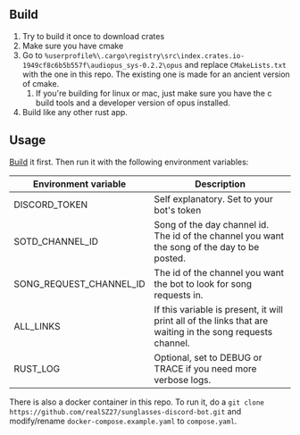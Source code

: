 ## Build
1. Try to build it once to download crates
2. Make sure you have cmake
3. Go to `%userprofile%\.cargo\registry\src\index.crates.io-1949cf8c6b5b557f\audiopus_sys-0.2.2\opus` and replace `CMakeLists.txt` with the one in this repo. The existing one is made for an ancient version of cmake.
   1. If you're building for linux or mac, just make sure you have the c build tools and a developer version of opus installed.
4. Build like any other rust app.

## Usage
[Build](#Build) it first. Then run it with the following environment variables:

| Environment variable    | Description                                                                                                |
|-------------------------|------------------------------------------------------------------------------------------------------------|
| DISCORD_TOKEN           | Self explanatory. Set to your bot's token                                                                  |
| SOTD_CHANNEL_ID         | Song of the day channel id. The id of the channel you want the song of the day to be posted.               |
| SONG_REQUEST_CHANNEL_ID | The id of the channel you want the bot to look for song requests in.                                       |
| ALL_LINKS               | If this variable is present, it will print all of the links that are waiting in the song requests channel. |
| RUST_LOG                | Optional, set to DEBUG or TRACE if you need more verbose logs.                                             |

There is also a docker container in this repo. To run it, do a `git clone https://github.com/realSZ27/sunglasses-discord-bot.git` and modify/rename `docker-compose.example.yaml` to `compose.yaml`.